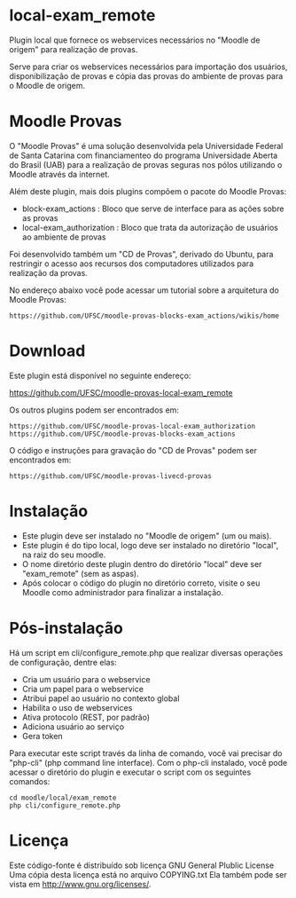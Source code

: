 local-exam_remote
=================

Plugin local que fornece os webservices necessários no "Moodle de origem" para realização de provas.

Serve para criar os webservices necessários para importação
dos usuários, disponibilização de provas e cópia das provas
do ambiente de provas para o Moodle de origem.


Moodle Provas
=============

O "Moodle Provas" é uma solução desenvolvida pela
Universidade Federal de Santa Catarina
com financiamenteo do programa Universidade Aberta do Brasil (UAB)
para a realização de provas seguras nos pólos utilizando
o Moodle através da internet.

Além deste plugin, mais dois plugins compõem o pacote do Moodle Provas:

* block-exam_actions : Bloco que serve de interface para as ações sobre as provas
* local-exam_authorization : Bloco que trata da autorização de usuários ao ambiente de provas

Foi desenvolvido também um "CD de Provas", derivado do Ubuntu, para
restringir o acesso aos recursos dos computadores utilizados
para realização da provas.

No endereço abaixo você pode acessar um tutorial sobre a
arquitetura do Moodle Provas:

    https://github.com/UFSC/moodle-provas-blocks-exam_actions/wikis/home

Download
========

Este plugin está disponível no seguinte endereço:

   https://github.com/UFSC/moodle-provas-local-exam_remote

Os outros plugins podem ser encontrados em:

    https://github.com/UFSC/moodle-provas-local-exam_authorization
    https://github.com/UFSC/moodle-provas-blocks-exam_actions

O código e instruções para gravação do "CD de Provas" podem ser encontrados em:

    https://github.com/UFSC/moodle-provas-livecd-provas

Instalação
==========

* Este plugin deve ser instalado no "Moodle de origem" (um ou mais).
* Este plugin é do tipo local, logo deve ser instalado no diretório "local", na raiz do seu moodle.
* O nome diretório deste plugin dentro do diretório "local" deve ser "exam_remote" (sem as aspas).
* Após colocar o código do plugin no diretório correto, visite o seu Moodle como administrador para finalizar a instalação.

Pós-instalação
==============

Há um script em cli/configure_remote.php que realizar diversas operações de configuração, dentre elas:

* Cria um usuário para o webservice
* Cria um papel para o webservice
* Atribui papel ao usuário no contexto global
* Habilita o uso de webservices
* Ativa protocolo (REST, por padrão)
* Adiciona usuário ao serviço
* Gera token

Para executar este script través da linha de comando, você vai precisar do "php-cli" (php command line interface).
Com o php-cli instalado, você pode acessar o diretório do plugin e executar o script com os seguintes comandos:

    cd moodle/local/exam_remote
    php cli/configure_remote.php


Licença
=======

Este código-fonte é distribuído sob licença GNU General Plublic License
Uma cópia desta licença está no arquivo COPYING.txt
Ela também pode ser vista em <http://www.gnu.org/licenses/>.
